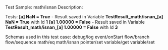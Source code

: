 Test Sample: math/isnan
Description: 

Tests:
	**[a] NaN = True** - Result saved in Variable **TestResult_math/isnan_[a] NaN = True** with Id **1**
	**[a] 1.00000 = False** - Result saved in Variable **TestResult_math/isnan_[a] 1.00000 = False** with Id **3**

Schemas used in this test case:
	debug/log
	event/onStart
	flow/branch
	flow/sequence
	math/eq
	math/isnan
	pointer/set
	variable/get
	variable/set
